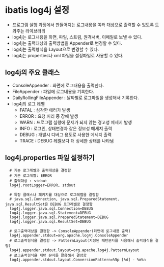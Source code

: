 # ibatis log4j 설정
- 프로그램 실행 과정에서 만들어지는 로그내용을 여러 대상으로 출력할 수 있도록 도와주는 라이브러리
- log4j는 로그내용을 화면, 파일, 스트림, 원격서버, 이메일로 보낼 수 있다.
- log4j는 출력대상과 출력방법을 Appender로 변경할 수 있다.
- log4j는 출력형식을 Layout으로 변경할 수 있다.
- log4j는 properties나 xml 파일을 설정파일로 사용할 수 있다.

## log4j의 주요 클래스
- ConsoleAppender : 화면에 로그내용을 출력한다.
- FileAppender : 파일에 로그내용을 기록한다.
- DailyRollingFileAppender : 날짜별로 로그파일을 생성해서 기록한다.
- log4j의 로그 레벨
  + FATAL	: 심각한 에러가 발생
  + ERROR : 요청 처리 중 장애 발생
  + WARN : 프로그램 실행에 문제가 되지 않는 경고성 메세지 발생
  + INFO : 로그인, 상태변경과 같은 정보성 메세지 출력
  + DEBUG : 개발시 디버그 용도로 사용한 메세지 출력
  + TRACE : DEBUG 레벨보다 더 상세한 상태를 나타냄

## log4j.properties 파일 설정하기
```	
  # 기본 로그레벨과 출력대상을 결정함
  # 기본 로그레벨: ERROR
  # 출력대상 : stdout
  log4j.rootLogger=ERROR, stdout

  # 특정 클래스나 패키지를 대상으로 로그레벨을 결정함
  # java.sql.Connection, java.sql.PreparedStatement, java.sql.ResultSet은 DEBUG 로그레벨로 결정함
  log4j.logger.java.sql.Connection=DEBUG
  log4j.logger.java.sql.Statement=DEBUG
  log4j.logger.java.sql.PreparedStatement=DEBUG
  log4j.logger.java.sql.ResultSet=DEBUG

  # 로그출력대상을 결정함 -> ConsoleAppender(화면에 로그내용 출력)
  log4j.appender.stdout=org.apache.log4j.ConsoleAppender
  # 로그출력형식을 결정함 -> PatternLayout(지정된 패턴문자를 사용해서 출력형식을 결정)
  log4j.appender.stdout.layout=org.apache.log4j.PatternLayout
  # 로그출력형식을 패턴 문자를 활용해서 결정함
  log4j.appender.stdout.layout.ConversionPattern=%5p [%d] - %m%n
```
